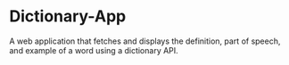 # Dictionary-App
A web application that fetches and displays the definition, part of speech, and example of a word using a dictionary API.

